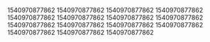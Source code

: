 1540970877862
1540970877862
1540970877862
1540970877862
1540970877862
1540970877862
1540970877862
1540970877862
1540970877862
1540970877862
1540970877862
1540970877862
1540970877862
1540970877862
1540970877862
